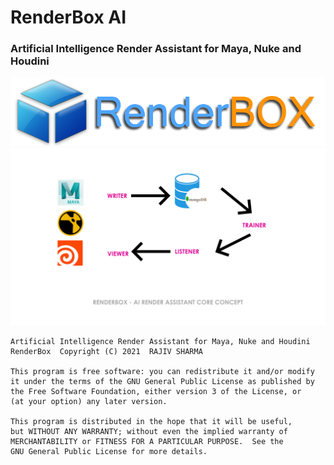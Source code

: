 # RenderBox AI
### Artificial Intelligence Render Assistant for Maya, Nuke and Houdini

![alt text](images/logo.png)
![alt text](images/design1.png)


    Artificial Intelligence Render Assistant for Maya, Nuke and Houdini
    RenderBox  Copyright (C) 2021  RAJIV SHARMA

    This program is free software: you can redistribute it and/or modify
    it under the terms of the GNU General Public License as published by
    the Free Software Foundation, either version 3 of the License, or
    (at your option) any later version.

    This program is distributed in the hope that it will be useful,
    but WITHOUT ANY WARRANTY; without even the implied warranty of
    MERCHANTABILITY or FITNESS FOR A PARTICULAR PURPOSE.  See the
    GNU General Public License for more details.